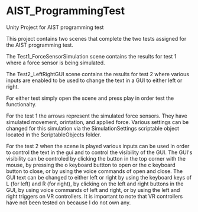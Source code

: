# AIST_ProgrammingTest
 Unity Project for AIST programming test

 This project contains two scenes that complete the two tests assigned for the AIST programming test.

 The Test1_ForceSensorSimulation scene contains the results for test 1 where a force sensor is being simulated.

 The Test2_LeftRightGUI scene contains the results for test 2 where various inputs are enabled to be used to change the text in a GUI to either left or right.

 For either test simply open the scene and press play in order test the functionalty. 

 For the test 1 the arrows represent the simulated force sensors. They have simulated movement, orintation, and applied force. Various settings can be changed for this simulation via the SimulationSettings scriptable object located in the ScriptableObjects folder.

 For the test 2 when the scene is played various inputs can be used in order to control the text in the gui and to control the visibility of the GUI. The GUI's visibility can be controled by clicking the button in the top corner with the mouse, by pressing the o keyboard buttton to open or the c keyboard button to close, or by using the voice commands of open and close. The GUI text can be changed to either left or right by using the keyboard keys of L (for left) and R (for right), by clicking on the left and right buttons in the GUI, by using voice commands of left and right, or by using the left and right triggers on VR controllers. It is important to note that VR controllers have not been tested on because I do not own any. 
